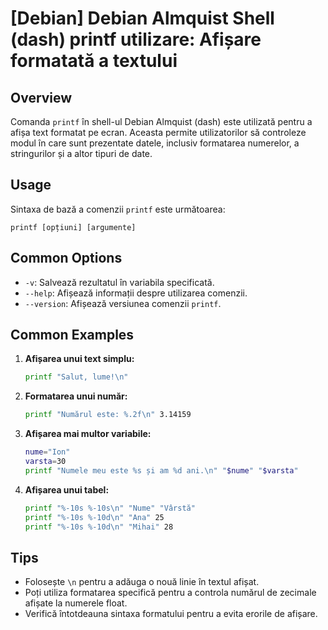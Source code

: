 # [Debian] Debian Almquist Shell (dash) printf utilizare: Afișare formatată a textului

## Overview
Comanda `printf` în shell-ul Debian Almquist (dash) este utilizată pentru a afișa text formatat pe ecran. Aceasta permite utilizatorilor să controleze modul în care sunt prezentate datele, inclusiv formatarea numerelor, a stringurilor și a altor tipuri de date.

## Usage
Sintaxa de bază a comenzii `printf` este următoarea:

```
printf [opțiuni] [argumente]
```

## Common Options
- `-v`: Salvează rezultatul în variabila specificată.
- `--help`: Afișează informații despre utilizarea comenzii.
- `--version`: Afișează versiunea comenzii `printf`.

## Common Examples
1. **Afișarea unui text simplu:**
   ```sh
   printf "Salut, lume!\n"
   ```

2. **Formatarea unui număr:**
   ```sh
   printf "Numărul este: %.2f\n" 3.14159
   ```

3. **Afișarea mai multor variabile:**
   ```sh
   nume="Ion"
   varsta=30
   printf "Numele meu este %s și am %d ani.\n" "$nume" "$varsta"
   ```

4. **Afișarea unui tabel:**
   ```sh
   printf "%-10s %-10s\n" "Nume" "Vârstă"
   printf "%-10s %-10d\n" "Ana" 25
   printf "%-10s %-10d\n" "Mihai" 28
   ```

## Tips
- Folosește `\n` pentru a adăuga o nouă linie în textul afișat.
- Poți utiliza formatarea specifică pentru a controla numărul de zecimale afișate la numerele float.
- Verifică întotdeauna sintaxa formatului pentru a evita erorile de afișare.